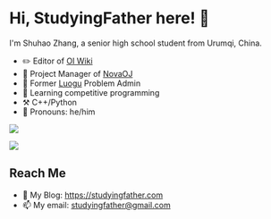 # Hi, StudyingFather here! 👋

I'm Shuhao Zhang, a senior high school student from Urumqi, China.

- ✏️ Editor of [OI Wiki](https://oi-wiki.org)
- 💼 Project Manager of [NovaOJ](https://noj.ac)
- 👯 Former [Luogu](https://www.luogu.com.cn) Problem Admin
- 🌱 Learning competitive programming
- ⚒️ C++/Python
- 👨 Pronouns: he/him

[![](https://cfrating.ihcr.top/?user=StudyingFather&style=flat)](https://codeforces.com/profile/StudyingFather)

![](https://projecteuler.net/profile/StudyingFather.png)

## Reach Me

- 💬 My Blog: <https://studyingfather.com>
- 📫 My email: <studyingfather@gmail.com>

<!--
**StudyingFather/StudyingFather** is a ✨ _special_ ✨ repository because its `README.md` (this file) appears on your GitHub profile.

Here are some ideas to get you started:

- 🔭 I’m currently working on ...
- 🌱 I’m currently learning ...
- 👯 I’m looking to collaborate on ...
- 🤔 I’m looking for help with ...
- 💬 Ask me about ...
- 📫 How to reach me: ...
- 😄 Pronouns: ...
- ⚡ Fun fact: ...
-->
